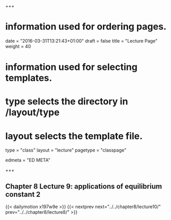 +++
# information used for ordering pages.
date = "2016-03-31T13:21:43+01:00"
draft = false
title = "Lecture Page"
weight = 40

# information used for selecting templates.
# type selects the directory in /layout/type
# layout selects the template file.

type   = "class"
layout = "lecture"
pagetype = "classpage"





edmeta = "ED META"

+++
## Chapter 8 Lecture 9: applications of equilibrium constant 2
{{< dailymotion x197w9e >}}
{{< nextprev next="../../chapter8/lecture10/"     prev="../../chapter8/lecture8/"  >}}

